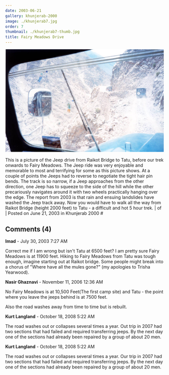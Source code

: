 ```yaml
---
date: 2003-06-21
gallery: khunjerab-2000
image: ./khunjerab7.jpg
order: 7
thumbnail: ./khunjerab7-thumb.jpg
title: Fairy Meadows Drive
---
```


![Fairy Meadows Drive](./khunjerab7.jpg)

This is a picture of the Jeep drive from Raikot Bridge to Tatu, before our trek onwards to Fairy Meadows. The Jeep ride was very enjoyable and memorable to most and terrifying for some as this picture shows. At a couple of points the Jeeps had to reverse to negotiate the tight hair pin bends. The track is so narrow, if a Jeep approaches from the other direction, one Jeep has to squeeze to the side of the hill while the other precariously navigates around it with two wheels practically hanging over the edge.
The report from 2003 is that rain and ensuing landslides have washed the Jeep track away. Now you would have to walk all the way from Raikot Bridge (height 2000 feet) to Tatu - a difficult and hot 5 hour trek.
|
of |
Posted on June 21, 2003 in Khunjerab 2000 #

<div id="comments">

## Comments (4)

<div id="comment">

**Imad** - July 30, 2003  7:27 AM

Correct me if I am wrong but isn't Tatu at 6500 feet? I am pretty sure Fairy Meadows is at 11900 feet. Hiking to Fairy Meadows from Tatu was tough enough, imagine starting out at Raikot bridge. Some people might break into a chorus of "Where have all the mules gone?" (my apologies to Trisha Yearwood).

</div>

<div id="comment">

**Nasir Ghaznavi** - November 11, 2006 12:36 AM

No Fairy Meadows is at 10,500 Feet(The first camp site) and Tatu - the point where you leave the jeeps behind is at 7500 feet.

Also the road washes away from time to time but is rebuilt.

</div>

<div id="comment">

**Kurt Langland** - October 18, 2008  5:22 AM

The road washes out or collapses several times a year. Out trip in 2007 had two sections that had failed and required transferring jeeps. By the next day one of the sections had already been repaired by a group of about 20 men.

</div>

<div id="comment">

**Kurt Langland** - October 18, 2008  5:22 AM

The road washes out or collapses several times a year. Our trip in 2007 had two sections that had failed and required transferring jeeps. By the next day one of the sections had already been repaired by a group of about 20 men.

</div>

</div>